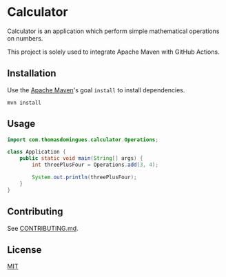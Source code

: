 # Calculator

Calculator is an application which perform simple mathematical operations on numbers.

This project is solely used to integrate Apache Maven with GitHub Actions.

## Installation

Use the [Apache Maven](https://maven.apache.org/)'s goal `install` to install dependencies.

```shell
mvn install
```

## Usage

```java
import com.thomasdomingues.calculator.Operations;

class Application {
    public static void main(String[] args) {
        int threePlusFour = Operations.add(3, 4);

        System.out.println(threePlusFour);
    }
}
```

## Contributing

See [CONTRIBUTING.md](/CONTRIBUTING.md).

## License

[MIT](https://choosealicense.com/licenses/mit/)
